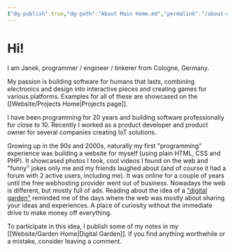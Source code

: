 ```yaml
---
{"dg-publish":true,"dg-path":"About Main Home.md","permalink":"/about-main-home/","title":"janek.ing - Home","hide":true,"tags":["gardenEntry"],"dgShowFileTree":"false","dgShowToc":"false","created":"2025-06-04T17:07:46.649+02:00","updated":"2025-07-02T23:39:06.666+02:00"}
---
```


# Hi!
I am Janek, programmer / engineer / tinkerer from Cologne, Germany.

My passion is building software for humans that lasts, combining electronics and design into interactive pieces and creating games for various platforms. Examples for all of these are showcased on the [[Website/Projects Home\|Projects page]].

I have been programming for 20 years and building software professionally for close to 10. Recently I worked as a product developer and product owner for several companies creating IoT solutions.

Growing up in the 90s and 2000s, naturally my first "programming" experience was building a website for myself (using plain HTML, CSS and PHP). It showcased photos I took, cool videos I found on the web and "funny" jokes only me and my friends laughed about (and of course it had a forum with 2 active users, including me). It was online for a couple of years until the free webhosting provider went out of business. Nowadays the web is different, but mostly full of ads. Reading about the idea of a ["digital garden"](https://maggieappleton.com/garden-history/) reminded me of the days where the web was mostly about sharing your ideas and experiences. A place of curiosity without the immediate drive to make money off everything.

To participate in this idea, I publish some of my notes in my [[Website/Garden Home\|Digital Garden]]. If you find anything worthwhile or a mistake, consider leaving a comment.


